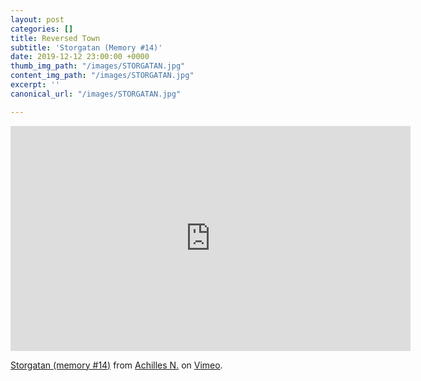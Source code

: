 ```yaml
---
layout: post
categories: []
title: Reversed Town
subtitle: 'Storgatan (Memory #14)'
date: 2019-12-12 23:00:00 +0000
thumb_img_path: "/images/STORGATAN.jpg"
content_img_path: "/images/STORGATAN.jpg"
excerpt: ''
canonical_url: "/images/STORGATAN.jpg"

---
```

<iframe src="https://player.vimeo.com/video/12129593" width="640" height="360" frameborder="0" allow="autoplay; fullscreen" allowfullscreen></iframe>
<p><a href="https://vimeo.com/12129593">Storgatan (memory #14)</a> from <a href="https://vimeo.com/achilles">Achilles N.</a> on <a href="https://vimeo.com">Vimeo</a>.</p>